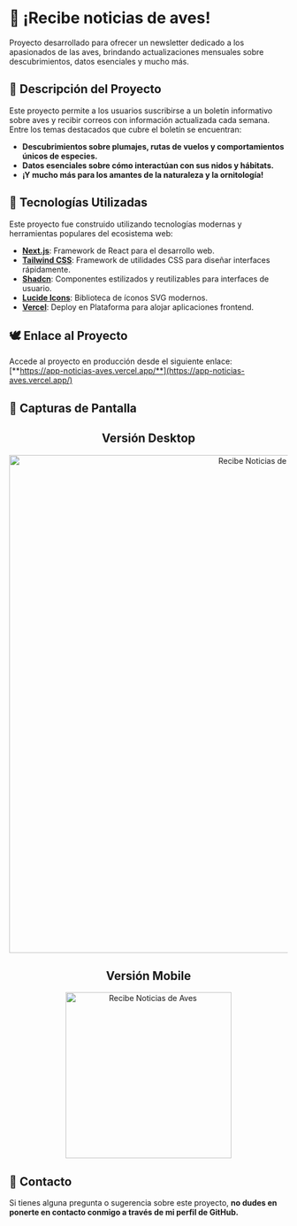 # 🐥 ¡Recibe noticias de aves!

Proyecto desarrollado para ofrecer un newsletter dedicado a los apasionados de las aves, brindando actualizaciones mensuales sobre descubrimientos, datos esenciales y mucho más.

## 🦉 Descripción del Proyecto

Este proyecto permite a los usuarios suscribirse a un boletín informativo sobre aves y recibir correos con información actualizada cada semana. Entre los temas destacados que cubre el boletín se encuentran:

- **Descubrimientos sobre plumajes, rutas de vuelos y comportamientos únicos de especies.**
- **Datos esenciales sobre cómo interactúan con sus nidos y hábitats.**
- **¡Y mucho más para los amantes de la naturaleza y la ornitología!**

## 🐧 Tecnologías Utilizadas

Este proyecto fue construido utilizando tecnologías modernas y herramientas populares del ecosistema web:

- [**Next.js**](https://nextjs.org): Framework de React para el desarrollo web.
- [**Tailwind CSS**](https://tailwindcss.com): Framework de utilidades CSS para diseñar interfaces rápidamente.
- [**Shadcn**](https://ui.shadcn.com/): Componentes estilizados y reutilizables para interfaces de usuario.
- [**Lucide Icons**](https://lucide.dev/): Biblioteca de íconos SVG modernos.
- [**Vercel**](https://vercel.com): Deploy en Plataforma para alojar aplicaciones frontend.

## 🕊 Enlace al Proyecto

Accede al proyecto en producción desde el siguiente enlace: [**https://app-noticias-aves.vercel.app/**](https://app-noticias-aves.vercel.app/)

## 🦅 Capturas de Pantalla
<div align="center">
  <h2><b>Versión Desktop</b></h2>
  <img src="https://github.com/user-attachments/assets/8e95933d-bf51-40d4-a604-39a6f63ec4a4" alt="Recibe Noticias de Aves" width="900" />
</div>

<div align="center">
  <h2><b> Versión Mobile</b></h2>
  <img src="https://github.com/user-attachments/assets/dee33d0d-7b67-4718-8a65-9c4770a77bec" alt="Recibe Noticias de Aves" width="300" />
</div>

## 🥚 Contacto

Si tienes alguna pregunta o sugerencia sobre este proyecto, **no dudes en ponerte en contacto conmigo a través de mi perfil de GitHub.**
